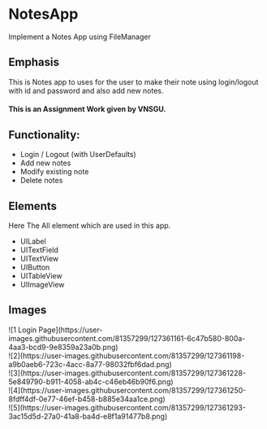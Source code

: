 # NotesApp
Implement a Notes App using FileManager

<h2>Emphasis</h2>
This is Notes app to uses for the user to make their note using login/logout with id and password and also add new notes.<br>
<h4>This is an Assignment Work given by VNSGU.</h4>

<h2> Functionality: </h2>
<ul>
  <li>Login / Logout (with UserDefaults)</li>
  <li>Add new notes</li>
  <li>Modify existing note</li>
  <li>Delete notes</li>
</ul>

<h2>Elements</h2>
<p>Here The All element which are used in this app.</p>
<ul>
  <li>UILabel</li>
  <li>UITextField</li>
  <li>UITextView</li>
  <li>UIButton</li>
  <li>UITableView</li>
  <li>UIImageView</li>
</ul>

<h2>Images</h2>
  ![1  Login Page](https://user-images.githubusercontent.com/81357299/127361161-6c47b580-800a-4aa3-bcd9-9e8359a23a0b.png)</br>
  ![2](https://user-images.githubusercontent.com/81357299/127361198-a9b0aeb6-723c-4acc-8a77-98032fbf6dad.png)</br>
  ![3](https://user-images.githubusercontent.com/81357299/127361228-5e849790-b911-4058-ab4c-c46eb46b90f6.png)</br>
  ![4](https://user-images.githubusercontent.com/81357299/127361250-8fdff4df-0e77-46ef-b458-b885e34aa1ce.png)</br>
  ![5](https://user-images.githubusercontent.com/81357299/127361293-3ac15d5d-27a0-41a8-ba4d-e8f1a91477b8.png)
